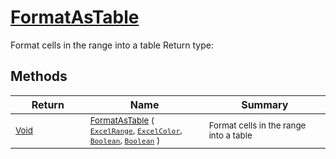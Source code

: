 # [FormatAsTable](./ExcelHelper-100663989.md)

Format cells in the range into a table
Return type:
## Methods

| Return | Name | Summary | 
| --- | --- | --- | 
| <sub>[Void](https://docs.microsoft.com/en-us/dotnet/api/System.Void)</sub><img width=200/>| <sub>[FormatAsTable](./ExcelHelper-100663989.md) ( [`ExcelRange`](./ExcelHelper-100663989.md), [`ExcelColor`](./../Excel/ExcelColor.md), [`Boolean`](https://docs.microsoft.com/en-us/dotnet/api/System.Boolean), [`Boolean`](https://docs.microsoft.com/en-us/dotnet/api/System.Boolean) )</sub>| <sub>Format cells in the range into a table</sub><img width=200/>| <br>


